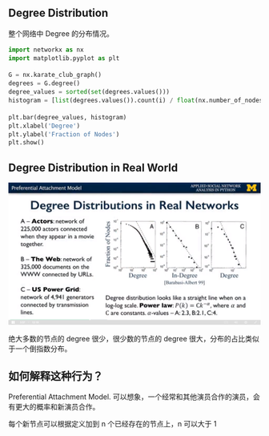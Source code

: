 ## Degree Distribution

整个网络中 Degree 的分布情况。

```python
import networkx as nx
import matplotlib.pyplot as plt

G = nx.karate_club_graph()
degrees = G.degree()
degree_values = sorted(set(degrees.values()))
histogram = [list(degrees.values()).count(i) / float(nx.number_of_nodes(G)) for i in degree_values]

plt.bar(degree_values, histogram)
plt.xlabel('Degree')
plt.ylabel('Fraction of Nodes')
plt.show()
```

## Degree Distribution in Real World

<img src='../images/8.png' />

绝大多数的节点的 degree 很少，很少数的节点的 degree 很大，分布的占比类似于一个倒指数分布。

## 如何解释这种行为？

Preferential Attachment Model. 可以想象，一个经常和其他演员合作的演员，会有更大的概率和新演员合作。

每个新节点可以根据定义加到 n 个已经存在的节点上，n 可以大于 1